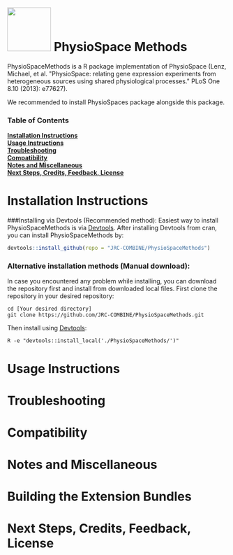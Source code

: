 <h1> <img src="http://www.combine.rwth-aachen.de/files/cbio/content/PhysioSpaceLogo2.png" width=100> PhysioSpace Methods</h1>
PhysioSpaceMethods is a R package implementation of PhysioSpace (Lenz, Michael, et al. "PhysioSpace: relating gene expression experiments from heterogeneous sources using shared physiological processes." PLoS One 8.10 (2013): e77627).

We recommended to install PhysioSpaces package alongside this package.

### Table of Contents
**[Installation Instructions](#installation-instructions)**<br>
**[Usage Instructions](#usage-instructions)**<br>
**[Troubleshooting](#troubleshooting)**<br>
**[Compatibility](#compatibility)**<br>
**[Notes and Miscellaneous](#notes-and-miscellaneous)**<br>
**[Next Steps, Credits, Feedback, License](#next-steps)**<br>

# Installation Instructions
###Installing via Devtools (Recommended method):
Easiest way to install PhysioSpaceMethods is via <a href="https://cran.r-project.org/web/packages/devtools/">Devtools</a>.
After installing Devtools from cran, you can install PhysioSpaceMethods by:
```r
devtools::install_github(repo = "JRC-COMBINE/PhysioSpaceMethods")
```

### Alternative installation methods (Manual download):
In case you encountered any problem while installing, you can download the repository first and install from downloaded local files.
First clone the repository in your desired repository:
```Shell
cd [Your desired directory]
git clone https://github.com/JRC-COMBINE/PhysioSpaceMethods.git
```
Then install using <a href="https://cran.r-project.org/web/packages/devtools/">Devtools</a>:
```Shell
R -e "devtools::install_local('./PhysioSpaceMethods/')"
```

# Usage Instructions
# Troubleshooting
# Compatibility
# Notes and Miscellaneous
# Building the Extension Bundles
# Next Steps, Credits, Feedback, License
